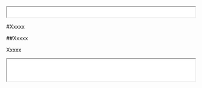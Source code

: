 <iframe src="../assets/header.html" width=100% height=28></iframe>

<!-- ######################################### -->

#Xxxxx


##Xxxxx

Xxxxx




<!-- ######################################### -->

<iframe src="../assets/footer.html" width=100% height=60></iframe>
